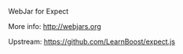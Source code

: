 WebJar for Expect

More info: http://webjars.org

Upstream: https://github.com/LearnBoost/expect.js
